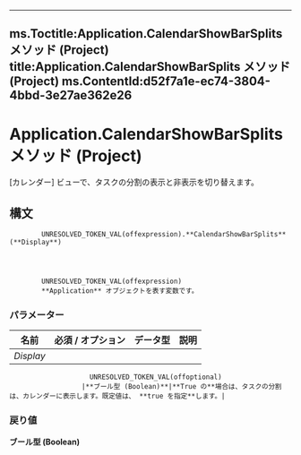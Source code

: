 

---
ms.Toctitle:Application.CalendarShowBarSplits メソッド (Project)
title:Application.CalendarShowBarSplits メソッド (Project)
ms.ContentId:d52f7a1e-ec74-3804-4bbd-3e27ae362e26
---
# Application.CalendarShowBarSplits メソッド (Project)




[カレンダー] ビューで、タスクの分割の表示と非表示を切り替えます。

## 構文

            UNRESOLVED_TOKEN_VAL(offexpression).**CalendarShowBarSplits**(**Display**)




            UNRESOLVED_TOKEN_VAL(offexpression)
            **Application** オブジェクトを表す変数です。

### パラメーター

|**名前**|**必須 / オプション**|**データ型**|**説明**|
|---|---|---|---|
|*Display*|
                        UNRESOLVED_TOKEN_VAL(offoptional)
                      |**ブール型 (Boolean)**|**True の**場合は、タスクの分割は、カレンダーに表示します。既定値は、 **true を指定**します。|



### 戻り値
**ブール型 (Boolean)**






